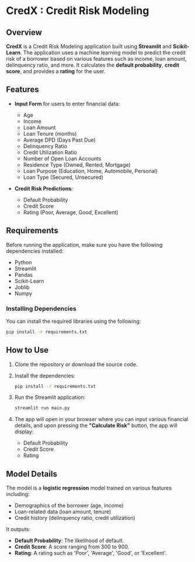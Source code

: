 # CredX : Credit Risk Modeling

## Overview

**CredX** is a Credit Risk Modeling application built using **Streamlit** and **Scikit-Learn**. The application uses a machine learning model to predict the credit risk of a borrower based on various features such as income, loan amount, delinquency ratio, and more. It calculates the **default probability**, **credit score**, and provides a **rating** for the user.

## Features

- **Input Form** for users to enter financial data:
  - Age
  - Income
  - Loan Amount
  - Loan Tenure (months)
  - Average DPD (Days Past Due)
  - Delinquency Ratio
  - Credit Utilization Ratio
  - Number of Open Loan Accounts
  - Residence Type (Owned, Rented, Mortgage)
  - Loan Purpose (Education, Home, Automobile, Personal)
  - Loan Type (Secured, Unsecured)
  
- **Credit Risk Predictions**:
  - Default Probability
  - Credit Score
  - Rating (Poor, Average, Good, Excellent)

## Requirements

Before running the application, make sure you have the following dependencies installed:

- Python
- Streamlit
- Pandas
- Scikit-Learn
- Joblib
- Numpy

### Installing Dependencies

You can install the required libraries using the following:

```bash
pip install -r requirements.txt
```

## How to Use

1. Clone the repository or download the source code.

2. Install the dependencies:
   ```bash
   pip install -r requirements.txt
   ```

3. Run the Streamlit application:
   ```bash
   streamlit run main.py
   ```

4. The app will open in your browser where you can input various financial details, and upon pressing the **"Calculate Risk"** button, the app will display:
   - Default Probability
   - Credit Score
   - Rating

## Model Details

The model is a **logistic regression** model trained on various features including:
- Demographics of the borrower (age, income)
- Loan-related data (loan amount, tenure)
- Credit history (delinquency ratio, credit utilization)

It outputs:
- **Default Probability**: The likelihood of default.
- **Credit Score**: A score ranging from 300 to 900.
- **Rating**: A rating such as 'Poor', 'Average', 'Good', or 'Excellent'.
